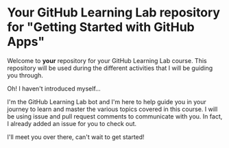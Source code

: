 # Your GitHub Learning Lab repository for "Getting Started with GitHub Apps"

Welcome to **your** repository for your GitHub Learning Lab course. This repository will be used during the different activities that I will be guiding you through.

Oh! I haven't introduced myself...

I'm the GitHub Learning Lab bot and I'm here to help guide you in your journey to learn and master the various topics covered in this course. I will be using issue and pull request comments to communicate with you. In fact, I already added an issue for you to check out.

I'll meet you over there, can't wait to get started!
